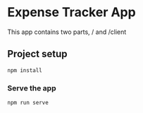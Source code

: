 # Expense Tracker App

This app contains two parts, / and /client

## Project setup
```
npm install
```

### Serve the app
```
npm run serve
```
